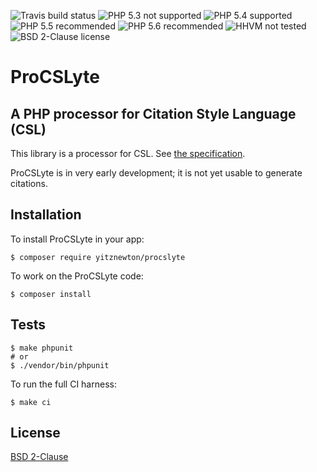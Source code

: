 ![Travis build status](http://img.shields.io/travis/yitznewton/procslyte.svg)
![PHP 5.3 not supported](http://img.shields.io/badge/5.3-not_supported-red.svg)
![PHP 5.4 supported](http://img.shields.io/badge/5.4-supported-orange.svg)
![PHP 5.5 recommended](http://img.shields.io/badge/5.5-recommended-green.svg)
![PHP 5.6 recommended](http://img.shields.io/badge/5.6-recommended-green.svg)
![HHVM not tested](http://img.shields.io/hhvm/yitznewton/procslyte.svg)
![BSD 2-Clause license](http://img.shields.io/packagist/l/yitznewton/procslyte.svg)

# ProCSLyte
## A PHP processor for Citation Style Language (CSL)

This library is a processor for CSL. See
[the specification](http://citationstyles.org/downloads/specification.html#text).

ProCSLyte is in very early development; it is not yet usable to generate
citations.

## Installation

To install ProCSLyte in your app:

```shell
$ composer require yitznewton/procslyte
```

To work on the ProCSLyte code:

```shell
$ composer install
```

## Tests

```shell
$ make phpunit
# or
$ ./vendor/bin/phpunit
```

To run the full CI harness:

```shell
$ make ci
```

## License

[BSD 2-Clause](http://opensource.org/licenses/BSD-2-Clause)

